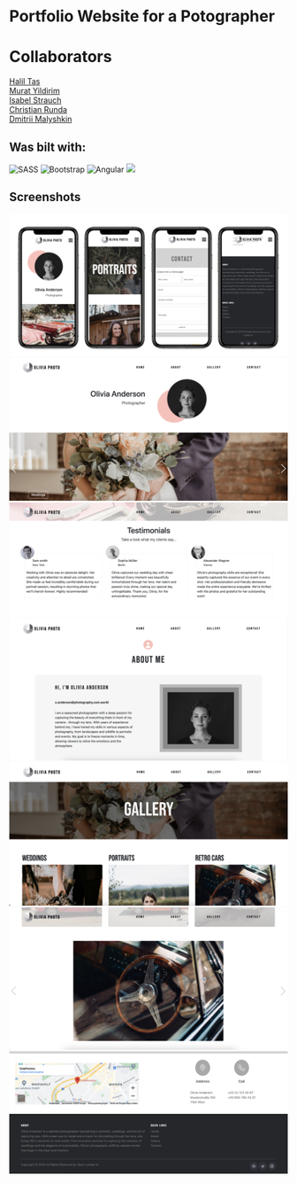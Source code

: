 # Portfolio Website for a Potographer

<!-- ... It's also responsive. -->

# Collaborators

[Halil Tas](https://github.com/Halil-Tas)<br>
[Murat Yildirim](https://github.com/MuratYildirim95)<br>
[Isabel Strauch](https://github.com/isa-stra)<br>
[Christian Runda](https://github.com/veganchris)<br>
[Dmitrii Malyshkin](https://github.com/DmitriiMal)



## Was bilt with:
 ![SASS](https://img.icons8.com/color/48/000000/sass.png)
  ![Bootstrap](https://img.icons8.com/color/48/000000/bootstrap.png)
  ![Angular](https://img.icons8.com/color/48/000000/angularjs.png)
  <img src='https://swiperjs.com/images/swiper-logo.svg' width='38'>

## Screenshots




  <img  src="https://github.com/DmitriiMal/Photographers-Page-master/blob/master/src/assets/screenshos/screenshot_mobile.png"  />
  <img  src="https://github.com/DmitriiMal/Photographers-Page-master/blob/master/src/assets/screenshos/Screenshot_1.png"  />
 <img  src="https://github.com/DmitriiMal/Photographers-Page-master/blob/master/src/assets/screenshos/Screenshot_2.png"  />
 <img  src="https://github.com/DmitriiMal/Photographers-Page-master/blob/master/src/assets/screenshos/Screenshot_3.png"  />
 <img  src="https://github.com/DmitriiMal/Photographers-Page-master/blob/master/src/assets/screenshos/Screenshot_4.png"  />
 <img  src="https://github.com/DmitriiMal/Photographers-Page-master/blob/master/src/assets/screenshos/Screenshot_5.png"  />
 <img  src="https://github.com/DmitriiMal/Photographers-Page-master/blob/master/src/assets/screenshos/Screenshot_6.png"  />
